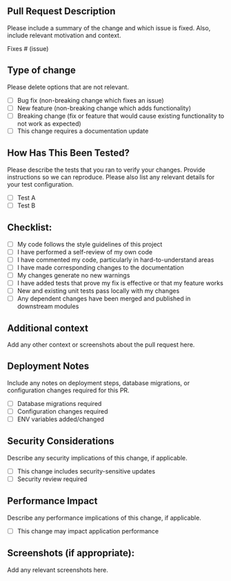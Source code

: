## Pull Request Description

Please include a summary of the change and which issue is fixed. Also, include relevant motivation and context.

Fixes # (issue)

## Type of change

Please delete options that are not relevant.

-   [ ] Bug fix (non-breaking change which fixes an issue)
-   [ ] New feature (non-breaking change which adds functionality)
-   [ ] Breaking change (fix or feature that would cause existing functionality to not work as expected)
-   [ ] This change requires a documentation update

## How Has This Been Tested?

Please describe the tests that you ran to verify your changes. Provide instructions so we can reproduce. Please also list any relevant details for your test configuration.

-   [ ] Test A
-   [ ] Test B

## Checklist:

-   [ ] My code follows the style guidelines of this project
-   [ ] I have performed a self-review of my own code
-   [ ] I have commented my code, particularly in hard-to-understand areas
-   [ ] I have made corresponding changes to the documentation
-   [ ] My changes generate no new warnings
-   [ ] I have added tests that prove my fix is effective or that my feature works
-   [ ] New and existing unit tests pass locally with my changes
-   [ ] Any dependent changes have been merged and published in downstream modules

## Additional context

Add any other context or screenshots about the pull request here.

## Deployment Notes

Include any notes on deployment steps, database migrations, or configuration changes required for this PR.

-   [ ] Database migrations required
-   [ ] Configuration changes required
-   [ ] ENV variables added/changed

## Security Considerations

Describe any security implications of this change, if applicable.

-   [ ] This change includes security-sensitive updates
-   [ ] Security review required

## Performance Impact

Describe any performance implications of this change, if applicable.

-   [ ] This change may impact application performance

## Screenshots (if appropriate):

Add any relevant screenshots here.
